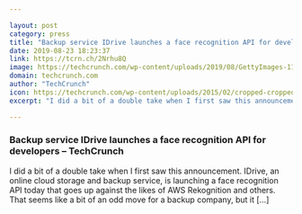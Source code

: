 ```yaml
---

layout: post
category: press
title: "Backup service IDrive launches a face recognition API for developers"
date: 2019-08-23 18:23:37
link: https://tcrn.ch/2Nrhu8Q
image: https://techcrunch.com/wp-content/uploads/2019/08/GettyImages-1127568828.jpg?w=600
domain: techcrunch.com
author: "TechCrunch"
icon: https://techcrunch.com/wp-content/uploads/2015/02/cropped-cropped-favicon-gradient.png?w=180
excerpt: "I did a bit of a double take when I first saw this announcement. IDrive, an online cloud storage and backup service, is launching a face recognition API today that goes up against the likes of AWS Rekognition and others. That seems like a bit of an odd move for a backup company, but it […]"

---
```


### Backup service IDrive launches a face recognition API for developers – TechCrunch

I did a bit of a double take when I first saw this announcement. IDrive, an online cloud storage and backup service, is launching a face recognition API today that goes up against the likes of AWS Rekognition and others. That seems like a bit of an odd move for a backup company, but it […]